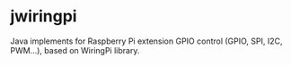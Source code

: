 # jwiringpi
Java implements for Raspberry Pi extension GPIO control (GPIO, SPI, I2C, PWM...), based on WiringPi library.
